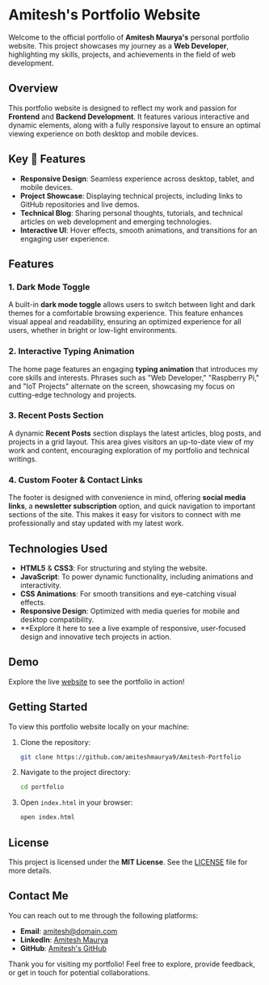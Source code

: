 # Amitesh's Portfolio Website

Welcome to the official portfolio of **Amitesh Maurya's** personal portfolio website. This project showcases my journey as a **Web Developer**, highlighting my skills, projects, and achievements in the field of web development.

## Overview

This portfolio website is designed to reflect my work and passion for **Frontend** and **Backend Development**. It features various interactive and dynamic elements, along with a fully responsive layout to ensure an optimal viewing experience on both desktop and mobile devices.

## Key 🚀 Features

- **Responsive Design**: Seamless experience across desktop, tablet, and mobile devices.
- **Project Showcase**: Displaying technical projects, including links to GitHub repositories and live demos.
- **Technical Blog**: Sharing personal thoughts, tutorials, and technical articles on web development and emerging technologies.
- **Interactive UI**: Hover effects, smooth animations, and transitions for an engaging user experience.

## Features

### 1. **Dark Mode Toggle**
A built-in **dark mode toggle** allows users to switch between light and dark themes for a comfortable browsing experience. This feature enhances visual appeal and readability, ensuring an optimized experience for all users, whether in bright or low-light environments.

### 2. **Interactive Typing Animation**
The home page features an engaging **typing animation** that introduces my core skills and interests. Phrases such as "Web Developer," "Raspberry Pi," and "IoT Projects" alternate on the screen, showcasing my focus on cutting-edge technology and projects.

### 3. **Recent Posts Section**
A dynamic **Recent Posts** section displays the latest articles, blog posts, and projects in a grid layout. This area gives visitors an up-to-date view of my work and content, encouraging exploration of my portfolio and technical writings.

### 4. **Custom Footer & Contact Links**
The footer is designed with convenience in mind, offering **social media links**, a **newsletter subscription** option, and quick navigation to important sections of the site. This makes it easy for visitors to connect with me professionally and stay updated with my latest work.

## Technologies Used

- **HTML5** & **CSS3**: For structuring and styling the website.
- **JavaScript**: To power dynamic functionality, including animations and interactivity.
- **CSS Animations**: For smooth transitions and eye-catching visual effects.
- **Responsive Design**: Optimized with media queries for mobile and desktop compatibility.
- **Explore it here to see a live example of responsive, user-focused design and innovative tech projects in action.

## Demo
Explore the live [website](here) to see the portfolio in action!

## Getting Started

To view this portfolio website locally on your machine:
1. Clone the repository:

    ```bash
    git clone https://github.com/amiteshmaurya9/Amitesh-Portfolio
    ```

2. Navigate to the project directory:

    ```bash
    cd portfolio
    ```

3. Open `index.html` in your browser:

    ```bash
    open index.html
    ```

## License

This project is licensed under the **MIT License**. See the [LICENSE](LICENSE) file for more details.

## Contact Me

You can reach out to me through the following platforms:

- **Email**: [amitesh@domain.com](mailto:amitesh@amitesh.in)
- **LinkedIn**: [Amitesh Maurya](https://www.linkedin.com/in/amitesh-maurya)
- **GitHub**: [Amitesh's GitHub](https://github.com/amiteshmaurya9)

Thank you for visiting my portfolio! Feel free to explore, provide feedback, or get in touch for potential collaborations.

